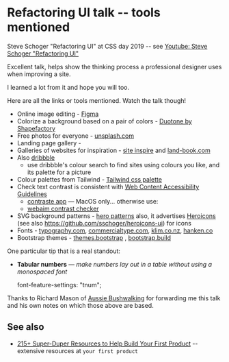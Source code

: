 # Refactoring UI talk -- tools mentioned


Steve Schoger  "Refactoring UI" at CSS day 2019 -- see [Youtube: Steve Schoger  "Refactoring UI"](https://www.youtube.com/watch?v=7Z9rrryIOC4)

Excellent talk, helps show the thinking process a professional designer uses when improving a site. 

I learned a lot from it and hope you will too.

Here are all the links or tools mentioned. Watch the talk though!

 - Online image editing - [Figma](https://www.figma.com/)
 - Colorize a background based on a pair of colors - [Duotone by Shapefactory](https://duotone.shapefactory.co/)
 - Free photos for everyone - [unsplash.com](https://unsplash.com)
 - Landing page gallery - 
 - Galleries of websites for inspiration - [site inspire](https://www.siteinspire.com) and [land-book.com](https://land-book.com) 
 - Also [dribbble](https://dribbble.com/)
   - use dribbble's colour search to find sites using colours you like, and its palette for a picture
- Colour palettes from Tailwind - [Tailwind css palette](https://tailwindcss.com/docs/customizing-colors/#default-color-palette)
- Check text contrast is consistent with [Web Content Accessibility Guidelines](https://www.w3.org/TR/UNDERSTANDING-WCAG20/visual-audio-contrast-contrast.html)
   - [contraste app](https://contrasteapp.com) &mdash; MacOS only... otherwise use: 
   - [webaim contrast checker](https://webaim.org/resources/contrastchecker/)
- SVG background patterns - [hero patterns](http://www.heropatterns.com/)  also, it advertises [Heroicons](http://www.heroicons.com/) (see also <https://github.com/sschoger/heroicons-ui>) for icons
- Fonts - [typography.com](https://www.typography.com), [commercialtype.com](https://commercialtype.com), [klim.co.nz](https://klim.co.nz), [hanken.co](https://hanken.co)
- Bootstrap themes - [themes.bootstrap](https://themes.getbootstrap.com/) , [bootstrap.build](https://bootstrap.build/)

One particular tip that is a real standout:

- **Tabular numbers** &mdash; *make numbers lay out in a table without using a monospaced font*

    font-feature-settings: "tnum";

Thanks to Richard Mason of [Aussie Bushwalking](https://www.aussiebushwalking.com) for forwarding me this talk and his own notes on which those above are based.

## See also

- [215+ Super-Duper Resources to Help Build Your First Product](https://yourfirstproduct.com/Info/Resources) -- extensive resources at `your first product`
